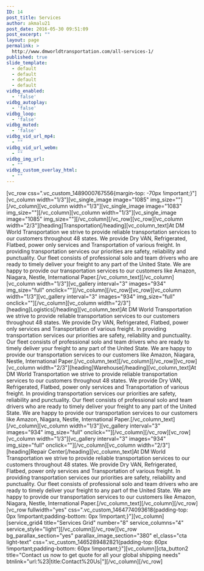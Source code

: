 ```yaml
---
ID: 14
post_title: Services
author: akmalu21
post_date: 2016-05-30 09:51:09
post_excerpt: ""
layout: page
permalink: >
  http://www.dmworldtransportation.com/all-services-1/
published: true
slide_template:
  - default
  - default
  - default
  - default
vidbg_enabled:
  - 'false'
vidbg_autoplay:
  - 'false'
vidbg_loop:
  - 'false'
vidbg_muted:
  - 'false'
vidbg_vid_url_mp4:
  - ""
vidbg_vid_url_webm:
  - ""
vidbg_img_url:
  - ""
vidbg_custom_overlay_html:
  - ""
---
```

[vc_row css=".vc_custom_1489000767556{margin-top: -70px !important;}"][vc_column width="1/3"][vc_single_image image="1085" img_size=""][/vc_column][vc_column width="1/3"][vc_single_image image="1083" img_size=""][/vc_column][vc_column width="1/3"][vc_single_image image="1085" img_size=""][/vc_column][/vc_row][vc_row][vc_column width="2/3"][heading]Transportation[/heading][vc_column_text]At DM World Transportation we strive to provide reliable transportation services to our customers throughout 48 states. We provide Dry VAN, Refrigerated, Flatbed, power only services and Transportation of various freight. In providing transportation services our priorities are safety, reliability and punctuality. Our fleet consists of professional solo and team drivers who are ready to timely deliver your freight to any part of the United State. We are happy to provide our transportation services to our customers like Amazon, Niagara, Nestle, International Paper.[/vc_column_text][/vc_column][vc_column width="1/3"][vc_gallery interval="3" images="934" img_size="full" onclick=""][/vc_column][/vc_row][vc_row][vc_column width="1/3"][vc_gallery interval="3" images="934" img_size="full" onclick=""][/vc_column][vc_column width="2/3"][heading]Logistics[/heading][vc_column_text]At DM World Transportation we strive to provide reliable transportation services to our customers throughout 48 states. We provide Dry VAN, Refrigerated, Flatbed, power only services and Transportation of various freight. In providing transportation services our priorities are safety, reliability and punctuality. Our fleet consists of professional solo and team drivers who are ready to timely deliver your freight to any part of the United State. We are happy to provide our transportation services to our customers like Amazon, Niagara, Nestle, International Paper.[/vc_column_text][/vc_column][/vc_row][vc_row][vc_column width="2/3"][heading]Warehouse[/heading][vc_column_text]At DM World Transportation we strive to provide reliable transportation services to our customers throughout 48 states. We provide Dry VAN, Refrigerated, Flatbed, power only services and Transportation of various freight. In providing transportation services our priorities are safety, reliability and punctuality. Our fleet consists of professional solo and team drivers who are ready to timely deliver your freight to any part of the United State. We are happy to provide our transportation services to our customers like Amazon, Niagara, Nestle, International Paper.[/vc_column_text][/vc_column][vc_column width="1/3"][vc_gallery interval="3" images="934" img_size="full" onclick=""][/vc_column][/vc_row][vc_row][vc_column width="1/3"][vc_gallery interval="3" images="934" img_size="full" onclick=""][/vc_column][vc_column width="2/3"][heading]Repair Center[/heading][vc_column_text]At DM World Transportation we strive to provide reliable transportation services to our customers throughout 48 states. We provide Dry VAN, Refrigerated, Flatbed, power only services and Transportation of various freight. In providing transportation services our priorities are safety, reliability and punctuality. Our fleet consists of professional solo and team drivers who are ready to timely deliver your freight to any part of the United State. We are happy to provide our transportation services to our customers like Amazon, Niagara, Nestle, International Paper.[/vc_column_text][/vc_column][/vc_row][vc_row fullwidth="yes" css=".vc_custom_1464774093618{padding-top: 0px !important;padding-bottom: 0px !important;}"][vc_column][service_grid4 title="Services Grid" number="8" service_columns="4" service_style="light"][/vc_column][/vc_row][vc_row bg_parallax_section="yes" parallax_image_section="380" el_class="cta light-text" css=".vc_custom_1465289482821{padding-top: 60px !important;padding-bottom: 60px !important;}"][vc_column][cta_button2 title="Contact us now to get quote for all your global shipping needs" btnlink="url:%23|title:Contact%20Us|"][/vc_column][/vc_row]